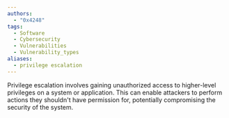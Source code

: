 ```yaml
---
authors:
  - "0x4248"
tags:
  - Software
  - Cybersecurity
  - Vulnerabilities
  - Vulnerability_types
aliases:
  - privilege escalation
---
```

Privilege escalation involves gaining unauthorized access to higher-level privileges on a system or application. This can enable attackers to perform actions they shouldn't have permission for, potentially compromising the security of the system.
